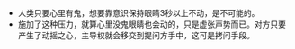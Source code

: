 - 人类只要心里有鬼，想要靠意识保持眼睛3秒以上不动，是不可能的。
- 施加了这种压力，就算心里没鬼眼睛也会动的，只是虚张声势而已。对方只要产生了动摇之心，主导权就会移交到提问方手中，这可是拷问手段。
